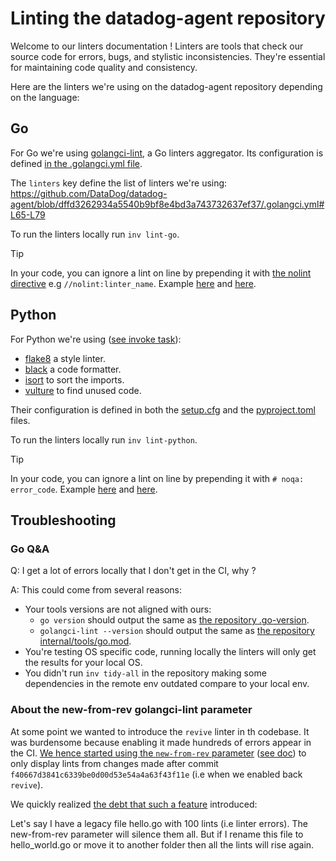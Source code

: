 # Linting the datadog-agent repository

Welcome to our linters documentation ! Linters are tools that check our source code for errors, bugs, and stylistic inconsistencies. They're essential for maintaining code quality and consistency.

<!-- Those linters are running in the CI as required checks. -->

Here are the linters we're using on the datadog-agent repository depending on the language:

## Go

For Go we're using [golangci-lint](https://golangci-lint.run/), a Go linters aggregator. Its configuration is defined [in the .golangci.yml file](https://github.com/DataDog/datadog-agent/blob/main/.golangci.yml).

The `linters` key define the list of linters we're using:
https://github.com/DataDog/datadog-agent/blob/dffd3262934a5540b9bf8e4bd3a743732637ef37/.golangci.yml#L65-L79

To run the linters locally run `inv lint-go`.

> [!TIP]
> In your code, you can ignore a lint on line by prepending it with [the nolint directive](https://golangci-lint.run/usage/false-positives/#nolint-directive) e.g  `//nolint:linter_name`.
> Example [here](https://github.com/DataDog/datadog-agent/blob/dffd3262934a5540b9bf8e4bd3a743732637ef37/cmd/agent/common/import.go/#L252) and [here](https://github.com/DataDog/datadog-agent/blob/dffd3262934a5540b9bf8e4bd3a743732637ef37/cmd/agent/common/misconfig/global.go/#L27-L32).


## Python

For Python we're using ([see invoke task](https://github.com/DataDog/datadog-agent/blob/dffd3262934a5540b9bf8e4bd3a743732637ef37/tasks/linter_tasks.py/#L17-L33)):
- [flake8](https://flake8.pycqa.org/en/latest) a style linter.
- [black](https://black.readthedocs.io/en/stable/) a code formatter.
- [isort](https://pycqa.github.io/isort/) to sort the imports.
- [vulture](https://github.com/jendrikseipp/vulture) to find unused code.

Their configuration is defined in both the [setup.cfg](https://github.com/DataDog/datadog-agent/blob/dffd3262934a5540b9bf8e4bd3a743732637ef37/setup.cfg) and the [pyproject.toml](https://github.com/DataDog/datadog-agent/blob/dffd3262934a5540b9bf8e4bd3a743732637ef37/pyproject.toml) files.

To run the linters locally run `inv lint-python`.

> [!TIP]
> In your code, you can ignore a lint on line by prepending it with `# noqa: error_code`.
> Example [here](https://github.com/DataDog/datadog-agent/blob/dffd3262934a5540b9bf8e4bd3a743732637ef37/tasks/new_e2e_tests.py/#L40-L42) and [here](https://github.com/DataDog/datadog-agent/blob/dffd3262934a5540b9bf8e4bd3a743732637ef37/tasks/release.py/#L257).

## Troubleshooting

### Go Q&A

Q: I get a lot of errors locally that I don't get in the CI, why ?

A: This could come from several reasons:
- Your tools versions are not aligned with ours:
    - `go version` should output the same as [the repository .go-version](https://github.com/DataDog/datadog-agent/blob/dffd3262934a5540b9bf8e4bd3a743732637ef37/.go-version).
    - `golangci-lint --version` should output the same as [the repository internal/tools/go.mod](https://github.com/DataDog/datadog-agent/blob/dffd3262934a5540b9bf8e4bd3a743732637ef37/internal/tools/go.mod/#L8).
- You're testing OS specific code, running locally the linters will only get the results for your local OS.
- You didn't run `inv tidy-all` in the repository making some dependencies in the remote env outdated compare to your local env.

### About the new-from-rev golangci-lint parameter

At some point we wanted to introduce the `revive` linter in th codebase. It was burdensome because enabling it made hundreds of errors appear in the CI. [We hence started using the `new-from-rev` parameter](https://github.com/DataDog/datadog-agent/blob/fcb19ce078e7969d285565beec5d374c5fd623e1/.golangci.yml#L65-L68) ([see doc](https://golangci-lint.run/usage/faq/#how-to-integrate-golangci-lint-into-large-project-with-thousands-of-issues)) to only display lints from changes made after commit `f40667d3841c6339be0d00d53e54a4a63f43f11e` (i.e when we enabled back `revive`).

We quickly realized [the debt that such a feature](https://github.com/golangci/golangci-lint/issues/4349) introduced:

Let's say I have a legacy file hello.go with 100 lints (i.e linter errors). The new-from-rev parameter will silence them all. But if I rename this file to hello_world.go or move it to another folder then all the lints will rise again.
